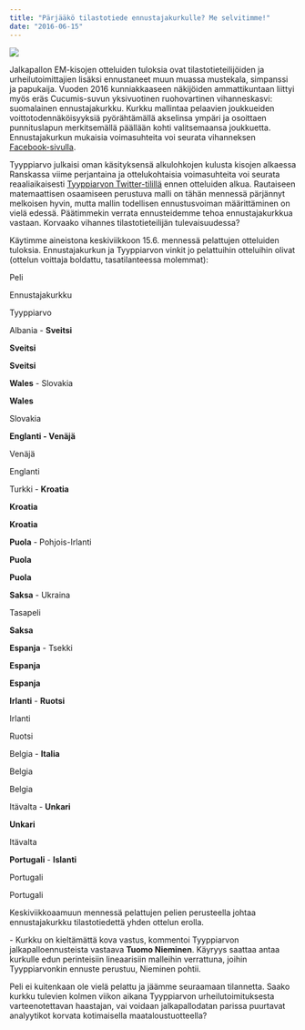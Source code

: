 ```yaml
---
title: "Pärjääkö tilastotiede ennustajakurkulle? Me selvitimme!"
date: "2016-06-15"
---
```


![](http://s32.postimg.org/e1cb0e22t/kurkku.png)

Jalkapallon EM-kisojen otteluiden tuloksia ovat tilastotieteilijöiden ja urheilutoimittajien lisäksi ennustaneet muun muassa mustekala, simpanssi ja papukaija. Vuoden 2016 kunniakkaaseen näkijöiden ammattikuntaan liittyi myös eräs Cucumis-suvun yksivuotinen ruohovartinen vihanneskasvi: suomalainen ennustajakurkku. Kurkku mallintaa pelaavien joukkueiden voittotodennäköisyyksiä pyörähtämällä akselinsa ympäri ja osoittaen punnituslapun merkitsemällä päällään kohti valitsemaansa joukkuetta. Ennustajakurkun mukaisia voimasuhteita voi seurata vihanneksen [Facebook-sivulla](https://www.facebook.com/ennustajakurkku/).

Tyyppiarvo julkaisi oman käsityksensä alkulohkojen kulusta kisojen alkaessa Ranskassa viime perjantaina ja ottelukohtaisia voimasuhteita voi seurata reaaliaikaisesti [Tyyppiarvon Twitter-tilillä](https://twitter.com/Tyyppiarvo) ennen otteluiden alkua. Rautaiseen matemaattisen osaamiseen perustuva malli on tähän mennessä pärjännyt melkoisen hyvin, mutta mallin todellisen ennustusvoiman määrittäminen on vielä edessä. Päätimmekin verrata ennusteidemme tehoa ennustajakurkkua vastaan. Korvaako vihannes tilastotieteilijän tulevaisuudessa?

Käytimme aineistona keskiviikkoon 15.6. mennessä pelattujen otteluiden tuloksia. Ennustajakurkun ja Tyyppiarvon vinkit jo pelattuihin otteluihin olivat (ottelun voittaja boldattu, tasatilanteessa molemmat):

Peli

Ennustajakurkku

Tyyppiarvo

Albania - **Sveitsi**

**Sveitsi**

**Sveitsi**

**Wales** - Slovakia

**Wales**

Slovakia

**Englanti - Venäjä**

Venäjä

Englanti

Turkki - **Kroatia**

**Kroatia**

**Kroatia**

**Puola** - Pohjois-Irlanti

**Puola**

**Puola**

**Saksa** - Ukraina

Tasapeli

**Saksa**

**Espanja** - Tsekki

**Espanja**

**Espanja**

**Irlanti** - **Ruotsi**

Irlanti

Ruotsi

Belgia - **Italia**

Belgia

Belgia

Itävalta - **Unkari**

**Unkari**

Itävalta

**Portugali** - **Islanti**

Portugali

Portugali

Keskiviikkoaamuun mennessä pelattujen pelien perusteella johtaa ennustajakurkku tilastotiedettä yhden ottelun erolla.

\- Kurkku on kieltämättä kova vastus, kommentoi Tyyppiarvon jalkapalloennusteista vastaava **Tuomo Nieminen**. Käyryys saattaa antaa kurkulle edun perinteisiin lineaarisiin malleihin verrattuna, joihin Tyyppiarvonkin ennuste perustuu, Nieminen pohtii.

Peli ei kuitenkaan ole vielä pelattu ja jäämme seuraamaan tilannetta. Saako kurkku tulevien kolmen viikon aikana Tyyppiarvon urheilutoimituksesta varteenotettavan haastajan, vai voidaan jalkapallodatan parissa puurtavat analyytikot korvata kotimaisella maataloustuotteella?
